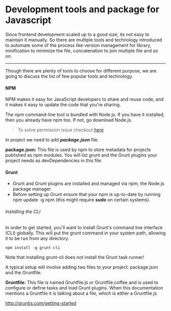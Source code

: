 # Development tools and package for Javascript

Since frontend development scaled up to a good size, its not easy to maintain it manually. So there are multiple tools and technology introduced to automate some of the process like version management for library, minification to minimize the file, concatenation to join multiple file and so on.


----------


Though there are plenty of tools to choose for different purpose, we are going to discuss the list of few popular tools and technology.

#### NPM

NPM makes it easy for JavaScript developers to share and reuse code, and it makes it easy to update the code that you're sharing.

The npm command-line tool is bundled with Node.js. If you have it installed, then you already have npm too. If not, go download Node.js.

> To solve permission issue checkout [here](https://docs.npmjs.com/getting-started/fixing-npm-permissions)

In project we need to add *****package.json***** file.

****package.json:**** This file is used by npm to store metadata for projects published as npm modules. You will list grunt and the Grunt plugins your project needs as devDependencies in this file.

#### Grunt     


- Grunt and Grunt plugins are installed and managed via npm, the Node.js package manager.
- Before setting up Grunt ensure that your npm is up-to-date by running npm update -g npm (this might require ***sudo*** on certain systems).

###### Installing the CLI
In order to get started, you'll want to install Grunt's command line interface (CLI) globally. This will put the grunt command in your system path, allowing it to be run from any directory.

``
npm install -g grunt-cli
``

Note that installing grunt-cli does not install the Grunt task runner! 

A typical setup will involve adding two files to your project: package.json and the Gruntfile.



****Gruntfile:**** This file is named Gruntfile.js or Gruntfile.coffee and is used to configure or define tasks and load Grunt plugins. When this documentation mentions a Gruntfile it is talking about a file, which is either a Gruntfile.js

http://gruntjs.com/getting-started
